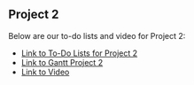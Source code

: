 
## Project 2
Below are our to-do lists and video for Project 2:
* [Link to To-Do Lists for Project 2](https://cuny-my.sharepoint.com/:x:/g/personal/rahib_khandaker19_qmail_cuny_edu/ES7ZyGUnHe9Ao7F4kJZHahwBqwo6f0tjxNoPFAqmZNr73g?e=hWUgVr)
* [Link to Gantt Project 2](https://cuny-my.sharepoint.com/:x:/g/personal/heidi_lunavicuna21_qmail_cuny_edu/EYLioqhvcBdFoVOjKSdI3foB34EBDo9BzWZtJq37kV0Uog?e=xzzkyl)
* [Link to Video]()
